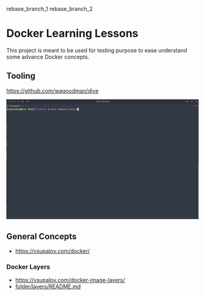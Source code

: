 rebase_branch_1
rebase_branch_2

# Docker Learning Lessons

This project is meant to be used for testing purpose to ease understand some advance Docker concepts.

## Tooling

https://github.com/wagoodman/dive

![Image](docs/demo.gif)

## General Concepts
* https://vsupalov.com/docker/


### Docker Layers
* https://vsupalov.com/docker-image-layers/
* [folder/layers/README.md](layers/README.md)

